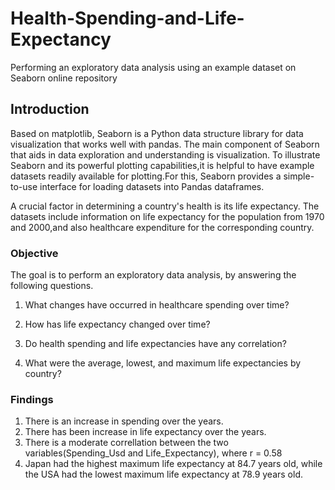 # Health-Spending-and-Life-Expectancy
Performing an exploratory data analysis using an example dataset on Seaborn online repository


## Introduction

Based on matplotlib, Seaborn is a Python data structure library for data visualization that works well with pandas. The main component of Seaborn that aids in data exploration and understanding is visualization.
To illustrate Seaborn and its powerful plotting capabilities,it is helpful to have example datasets readily available for plotting.For this, Seaborn provides a simple-to-use interface for loading datasets into Pandas dataframes.

A crucial factor in determining a country's health is its life expectancy. The datasets include information on life expectancy for the population from 1970 and 2000,and also healthcare expenditure for the corresponding country.


### Objective

The goal is to perform an exploratory data analysis, by answering the following questions.

1. What changes have occurred in healthcare spending over time?

2. How has life expectancy changed over time?

3. Do health spending and life expectancies have any correlation?

4. What were the average, lowest, and maximum life expectancies by country?



### Findings
1. There is an increase in spending over the years. 
2. There has been increase in life expectancy over the years.
3. There is a moderate correllation between the two variables(Spending_Usd and Life_Expectancy), where r = 0.58
4. Japan had the highest maximum life expectancy at 84.7 years old, while the USA had the lowest maximum life expectancy at 78.9 years old.
